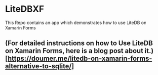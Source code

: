 # LiteDBXF
This Repo contains an app which demonstrates how to use LiteDB on Xamarin Forms
## (For detailed instructions on how to Use LiteDB on Xamarin Forms, here is a blog post about it.)[https://doumer.me/litedb-on-xamarin-forms-alternative-to-sqlite/]
